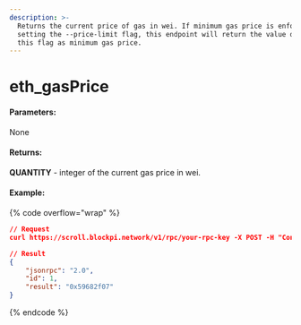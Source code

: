 ```yaml
---
description: >-
  Returns the current price of gas in wei. If minimum gas price is enforced by
  setting the --price-limit flag, this endpoint will return the value defined by
  this flag as minimum gas price.
---
```


# eth\_gasPrice

#### **Parameters:**

None

#### **Returns:**

**QUANTITY** - integer of the current gas price in wei.

#### Example:

{% code overflow="wrap" %}
```json
// Request
curl https://scroll.blockpi.network/v1/rpc/your-rpc-key -X POST -H "Content-Type: application/json" --data '{"jsonrpc":"2.0","method":"eth_gasPrice","params":[],"id":1}'

// Result
{
    "jsonrpc": "2.0",
    "id": 1,
    "result": "0x59682f07"
}
```
{% endcode %}
